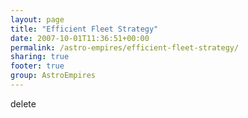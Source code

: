 ```yaml
---
layout: page
title: "Efficient Fleet Strategy"
date: 2007-10-01T11:36:51+00:00
permalink: /astro-empires/efficient-fleet-strategy/
sharing: true
footer: true
group: AstroEmpires
---
```


delete

